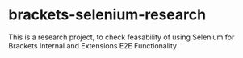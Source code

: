 # brackets-selenium-research
This is a research project, to check feasability of using Selenium for Brackets Internal and Extensions E2E Functionality
